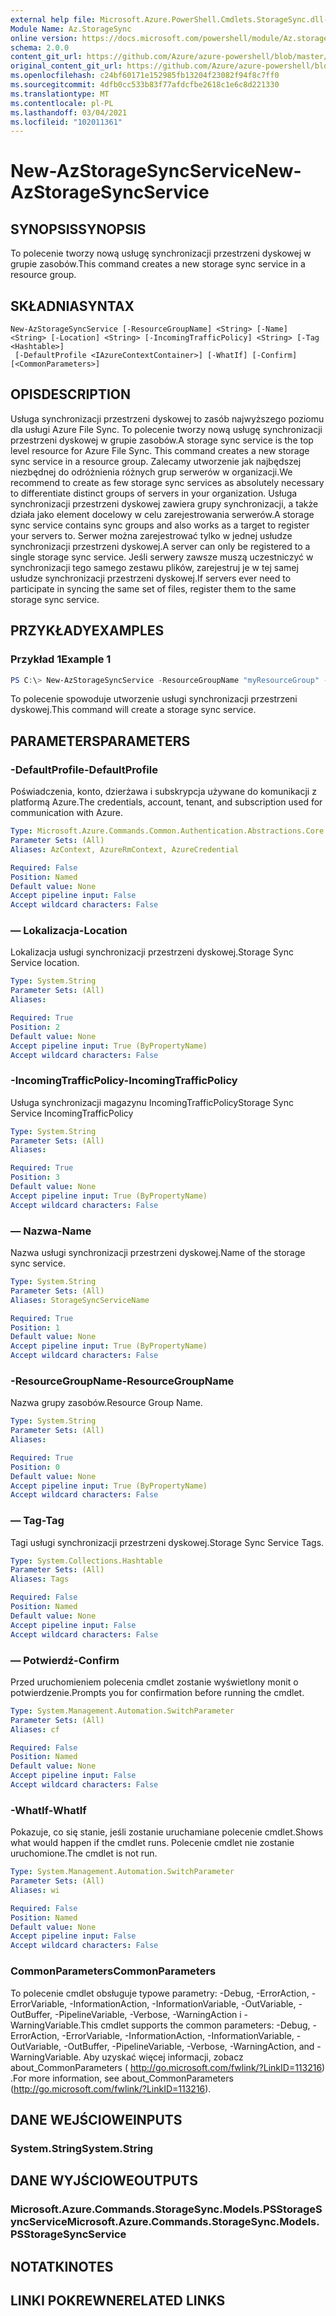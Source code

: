 ```yaml
---
external help file: Microsoft.Azure.PowerShell.Cmdlets.StorageSync.dll-Help.xml
Module Name: Az.StorageSync
online version: https://docs.microsoft.com/powershell/module/Az.storagesync/new-Azstoragesyncservice
schema: 2.0.0
content_git_url: https://github.com/Azure/azure-powershell/blob/master/src/StorageSync/StorageSync/help/New-AzStorageSyncService.md
original_content_git_url: https://github.com/Azure/azure-powershell/blob/master/src/StorageSync/StorageSync/help/New-AzStorageSyncService.md
ms.openlocfilehash: c24bf60171e152985fb13204f23082f94f8c7ff0
ms.sourcegitcommit: 4dfb0cc533b83f77afdcfbe2618c1e6c8d221330
ms.translationtype: MT
ms.contentlocale: pl-PL
ms.lasthandoff: 03/04/2021
ms.locfileid: "102011361"
---
```

# <span data-ttu-id="18f0f-101">New-AzStorageSyncService</span><span class="sxs-lookup"><span data-stu-id="18f0f-101">New-AzStorageSyncService</span></span>

## <span data-ttu-id="18f0f-102">SYNOPSIS</span><span class="sxs-lookup"><span data-stu-id="18f0f-102">SYNOPSIS</span></span>
<span data-ttu-id="18f0f-103">To polecenie tworzy nową usługę synchronizacji przestrzeni dyskowej w grupie zasobów.</span><span class="sxs-lookup"><span data-stu-id="18f0f-103">This command creates a new storage sync service in a resource group.</span></span>

## <span data-ttu-id="18f0f-104">SKŁADNIA</span><span class="sxs-lookup"><span data-stu-id="18f0f-104">SYNTAX</span></span>

```
New-AzStorageSyncService [-ResourceGroupName] <String> [-Name] <String> [-Location] <String> [-IncomingTrafficPolicy] <String> [-Tag <Hashtable>]
 [-DefaultProfile <IAzureContextContainer>] [-WhatIf] [-Confirm] [<CommonParameters>]
```

## <span data-ttu-id="18f0f-105">OPIS</span><span class="sxs-lookup"><span data-stu-id="18f0f-105">DESCRIPTION</span></span>
<span data-ttu-id="18f0f-106">Usługa synchronizacji przestrzeni dyskowej to zasób najwyższego poziomu dla usługi Azure File Sync. To polecenie tworzy nową usługę synchronizacji przestrzeni dyskowej w grupie zasobów.</span><span class="sxs-lookup"><span data-stu-id="18f0f-106">A storage sync service is the top level resource for Azure File Sync. This command creates a new storage sync service in a resource group.</span></span> <span data-ttu-id="18f0f-107">Zalecamy utworzenie jak najbędszej niezbędnej do odróżnienia różnych grup serwerów w organizacji.</span><span class="sxs-lookup"><span data-stu-id="18f0f-107">We recommend to create as few storage sync services as absolutely necessary to differentiate distinct groups of servers in your organization.</span></span> <span data-ttu-id="18f0f-108">Usługa synchronizacji przestrzeni dyskowej zawiera grupy synchronizacji, a także działa jako element docelowy w celu zarejestrowania serwerów.</span><span class="sxs-lookup"><span data-stu-id="18f0f-108">A storage sync service contains sync groups and also works as a target to register your servers to.</span></span> <span data-ttu-id="18f0f-109">Serwer można zarejestrować tylko w jednej usłudze synchronizacji przestrzeni dyskowej.</span><span class="sxs-lookup"><span data-stu-id="18f0f-109">A server can only be registered to a single storage sync service.</span></span> <span data-ttu-id="18f0f-110">Jeśli serwery zawsze muszą uczestniczyć w synchronizacji tego samego zestawu plików, zarejestruj je w tej samej usłudze synchronizacji przestrzeni dyskowej.</span><span class="sxs-lookup"><span data-stu-id="18f0f-110">If servers ever need to participate in syncing the same set of files, register them to the same storage sync service.</span></span>

## <span data-ttu-id="18f0f-111">PRZYKŁADY</span><span class="sxs-lookup"><span data-stu-id="18f0f-111">EXAMPLES</span></span>

### <span data-ttu-id="18f0f-112">Przykład 1</span><span class="sxs-lookup"><span data-stu-id="18f0f-112">Example 1</span></span>
```powershell
PS C:\> New-AzStorageSyncService -ResourceGroupName "myResourceGroup" -Location "myLocation" -StorageSyncServiceName "myStorageSyncServiceName" -IncomingTrafficPolicy "AllowAllTraffic"
```

<span data-ttu-id="18f0f-113">To polecenie spowoduje utworzenie usługi synchronizacji przestrzeni dyskowej.</span><span class="sxs-lookup"><span data-stu-id="18f0f-113">This command will create a storage sync service.</span></span>

## <span data-ttu-id="18f0f-114">PARAMETERS</span><span class="sxs-lookup"><span data-stu-id="18f0f-114">PARAMETERS</span></span>

### <span data-ttu-id="18f0f-115">-DefaultProfile</span><span class="sxs-lookup"><span data-stu-id="18f0f-115">-DefaultProfile</span></span>
<span data-ttu-id="18f0f-116">Poświadczenia, konto, dzierżawa i subskrypcja używane do komunikacji z platformą Azure.</span><span class="sxs-lookup"><span data-stu-id="18f0f-116">The credentials, account, tenant, and subscription used for communication with Azure.</span></span>

```yaml
Type: Microsoft.Azure.Commands.Common.Authentication.Abstractions.Core.IAzureContextContainer
Parameter Sets: (All)
Aliases: AzContext, AzureRmContext, AzureCredential

Required: False
Position: Named
Default value: None
Accept pipeline input: False
Accept wildcard characters: False
```

### <span data-ttu-id="18f0f-117">— Lokalizacja</span><span class="sxs-lookup"><span data-stu-id="18f0f-117">-Location</span></span>
<span data-ttu-id="18f0f-118">Lokalizacja usługi synchronizacji przestrzeni dyskowej.</span><span class="sxs-lookup"><span data-stu-id="18f0f-118">Storage Sync Service location.</span></span>

```yaml
Type: System.String
Parameter Sets: (All)
Aliases:

Required: True
Position: 2
Default value: None
Accept pipeline input: True (ByPropertyName)
Accept wildcard characters: False
```

### <span data-ttu-id="18f0f-119">-IncomingTrafficPolicy</span><span class="sxs-lookup"><span data-stu-id="18f0f-119">-IncomingTrafficPolicy</span></span>
<span data-ttu-id="18f0f-120">Usługa synchronizacji magazynu IncomingTrafficPolicy</span><span class="sxs-lookup"><span data-stu-id="18f0f-120">Storage Sync Service IncomingTrafficPolicy</span></span>

```yaml
Type: System.String
Parameter Sets: (All)
Aliases:

Required: True
Position: 3
Default value: None
Accept pipeline input: True (ByPropertyName)
Accept wildcard characters: False
```

### <span data-ttu-id="18f0f-121">— Nazwa</span><span class="sxs-lookup"><span data-stu-id="18f0f-121">-Name</span></span>
<span data-ttu-id="18f0f-122">Nazwa usługi synchronizacji przestrzeni dyskowej.</span><span class="sxs-lookup"><span data-stu-id="18f0f-122">Name of the storage sync service.</span></span>

```yaml
Type: System.String
Parameter Sets: (All)
Aliases: StorageSyncServiceName

Required: True
Position: 1
Default value: None
Accept pipeline input: True (ByPropertyName)
Accept wildcard characters: False
```

### <span data-ttu-id="18f0f-123">-ResourceGroupName</span><span class="sxs-lookup"><span data-stu-id="18f0f-123">-ResourceGroupName</span></span>
<span data-ttu-id="18f0f-124">Nazwa grupy zasobów.</span><span class="sxs-lookup"><span data-stu-id="18f0f-124">Resource Group Name.</span></span>

```yaml
Type: System.String
Parameter Sets: (All)
Aliases:

Required: True
Position: 0
Default value: None
Accept pipeline input: True (ByPropertyName)
Accept wildcard characters: False
```

### <span data-ttu-id="18f0f-125">— Tag</span><span class="sxs-lookup"><span data-stu-id="18f0f-125">-Tag</span></span>
<span data-ttu-id="18f0f-126">Tagi usługi synchronizacji przestrzeni dyskowej.</span><span class="sxs-lookup"><span data-stu-id="18f0f-126">Storage Sync Service Tags.</span></span>

```yaml
Type: System.Collections.Hashtable
Parameter Sets: (All)
Aliases: Tags

Required: False
Position: Named
Default value: None
Accept pipeline input: False
Accept wildcard characters: False
```

### <span data-ttu-id="18f0f-127">— Potwierdź</span><span class="sxs-lookup"><span data-stu-id="18f0f-127">-Confirm</span></span>
<span data-ttu-id="18f0f-128">Przed uruchomieniem polecenia cmdlet zostanie wyświetlony monit o potwierdzenie.</span><span class="sxs-lookup"><span data-stu-id="18f0f-128">Prompts you for confirmation before running the cmdlet.</span></span>

```yaml
Type: System.Management.Automation.SwitchParameter
Parameter Sets: (All)
Aliases: cf

Required: False
Position: Named
Default value: None
Accept pipeline input: False
Accept wildcard characters: False
```

### <span data-ttu-id="18f0f-129">-WhatIf</span><span class="sxs-lookup"><span data-stu-id="18f0f-129">-WhatIf</span></span>
<span data-ttu-id="18f0f-130">Pokazuje, co się stanie, jeśli zostanie uruchamiane polecenie cmdlet.</span><span class="sxs-lookup"><span data-stu-id="18f0f-130">Shows what would happen if the cmdlet runs.</span></span> <span data-ttu-id="18f0f-131">Polecenie cmdlet nie zostanie uruchomione.</span><span class="sxs-lookup"><span data-stu-id="18f0f-131">The cmdlet is not run.</span></span>

```yaml
Type: System.Management.Automation.SwitchParameter
Parameter Sets: (All)
Aliases: wi

Required: False
Position: Named
Default value: None
Accept pipeline input: False
Accept wildcard characters: False
```

### <span data-ttu-id="18f0f-132">CommonParameters</span><span class="sxs-lookup"><span data-stu-id="18f0f-132">CommonParameters</span></span>
<span data-ttu-id="18f0f-133">To polecenie cmdlet obsługuje typowe parametry: -Debug, -ErrorAction, -ErrorVariable, -InformationAction, -InformationVariable, -OutVariable, -OutBuffer, -PipelineVariable, -Verbose, -WarningAction i -WarningVariable.</span><span class="sxs-lookup"><span data-stu-id="18f0f-133">This cmdlet supports the common parameters: -Debug, -ErrorAction, -ErrorVariable, -InformationAction, -InformationVariable, -OutVariable, -OutBuffer, -PipelineVariable, -Verbose, -WarningAction, and -WarningVariable.</span></span> <span data-ttu-id="18f0f-134">Aby uzyskać więcej informacji, zobacz about_CommonParameters ( http://go.microsoft.com/fwlink/?LinkID=113216) .</span><span class="sxs-lookup"><span data-stu-id="18f0f-134">For more information, see about_CommonParameters (http://go.microsoft.com/fwlink/?LinkID=113216).</span></span>

## <span data-ttu-id="18f0f-135">DANE WEJŚCIOWE</span><span class="sxs-lookup"><span data-stu-id="18f0f-135">INPUTS</span></span>

### <span data-ttu-id="18f0f-136">System.String</span><span class="sxs-lookup"><span data-stu-id="18f0f-136">System.String</span></span>

## <span data-ttu-id="18f0f-137">DANE WYJŚCIOWE</span><span class="sxs-lookup"><span data-stu-id="18f0f-137">OUTPUTS</span></span>

### <span data-ttu-id="18f0f-138">Microsoft.Azure.Commands.StorageSync.Models.PSStorageSyncService</span><span class="sxs-lookup"><span data-stu-id="18f0f-138">Microsoft.Azure.Commands.StorageSync.Models.PSStorageSyncService</span></span>

## <span data-ttu-id="18f0f-139">NOTATKI</span><span class="sxs-lookup"><span data-stu-id="18f0f-139">NOTES</span></span>

## <span data-ttu-id="18f0f-140">LINKI POKREWNE</span><span class="sxs-lookup"><span data-stu-id="18f0f-140">RELATED LINKS</span></span>
